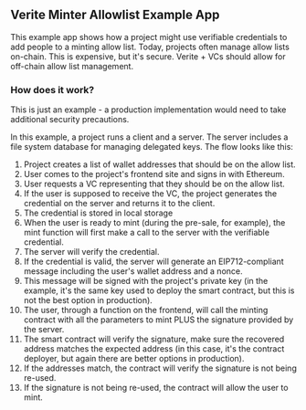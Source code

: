 ## Verite Minter Allowlist Example App

This example app shows how a project might use verifiable credentials to add people to a minting allow list. Today, projects often manage allow lists on-chain. This is expensive, but it's secure. Verite + VCs should allow for off-chain allow list management. 

### How does it work?

This is just an example - a production implementation would need to take additional security precautions. 

In this example, a project runs a client and a server. The server includes a file system database for managing delegated keys. The flow looks like this: 

1) Project creates a list of wallet addresses that should be on the allow list. 
2) User comes to the project's frontend site and signs in with Ethereum.
3) User requests a VC representing that they should be on the allow list.
4) If the user is supposed to receive the VC, the project generates the credential on the server and returns it to the client.
5) The credential is stored in local storage
6) When the user is ready to mint (during the pre-sale, for example), the mint function will first make a call to the server with the verifiable credential.
7) The server will verify the credential.
8) If the credential is valid, the server will generate an EIP712-compliant message including the user's wallet address and a nonce.
9) This message will be signed with the project's private key (in the example, it's the same key used to deploy the smart contract, but this is not the best option in production).
10) The user, through a function on the frontend, will call the minting contract with all the parameters to mint PLUS the signature provided by the server.
11) The smart contract will verify the signature, make sure the recovered address matches the expected address (in this case, it's the contract deployer, but again there are better options in production). 
12) If the addresses match, the contract will verify the signature is not being re-used.
13) If the signature is not being re-used, the contract will allow the user to mint.